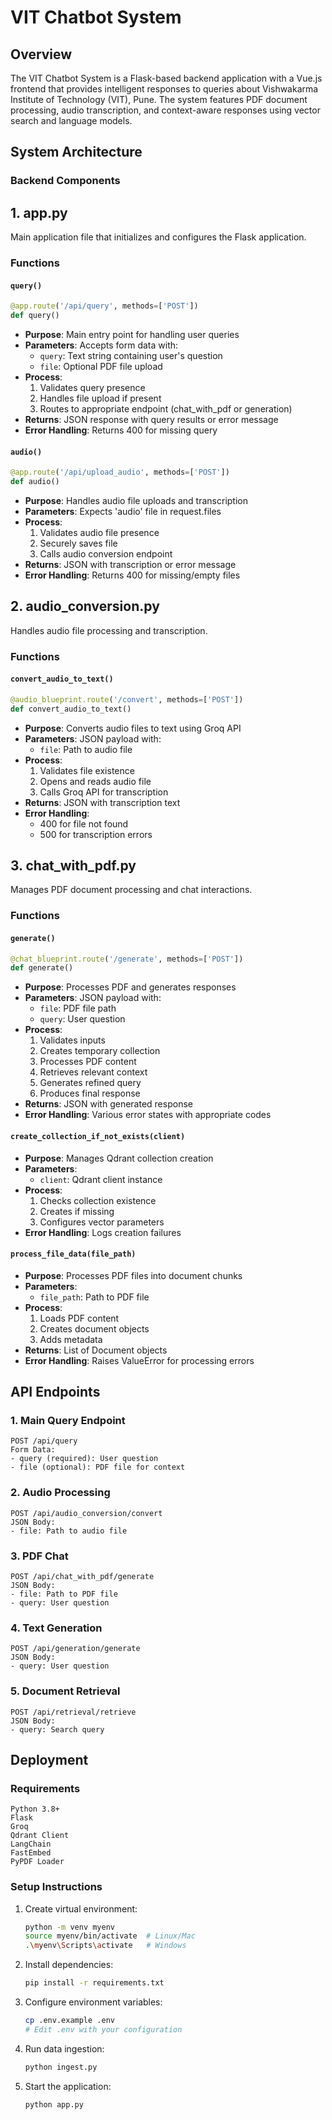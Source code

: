 # VIT Chatbot System 

## Overview

The VIT Chatbot System is a Flask-based backend application with a Vue.js frontend that provides intelligent responses to queries about Vishwakarma Institute of Technology (VIT), Pune. The system features PDF document processing, audio transcription, and context-aware responses using vector search and language models.

## System Architecture

### Backend Components

## 1. app.py

Main application file that initializes and configures the Flask application.

### Functions

#### `query()`

```python
@app.route('/api/query', methods=['POST'])
def query()
```

- **Purpose**: Main entry point for handling user queries
- **Parameters**: Accepts form data with:
    - `query`: Text string containing user's question
    - `file`: Optional PDF file upload
- **Process**:
    1. Validates query presence
    2. Handles file upload if present
    3. Routes to appropriate endpoint (chat_with_pdf or generation)
- **Returns**: JSON response with query results or error message
- **Error Handling**: Returns 400 for missing query

#### `audio()`

```python
@app.route('/api/upload_audio', methods=['POST'])
def audio()
```

- **Purpose**: Handles audio file uploads and transcription
- **Parameters**: Expects 'audio' file in request.files
- **Process**:
    1. Validates audio file presence
    2. Securely saves file
    3. Calls audio conversion endpoint
- **Returns**: JSON with transcription or error message
- **Error Handling**: Returns 400 for missing/empty files

## 2. audio_conversion.py

Handles audio file processing and transcription.

### Functions

#### `convert_audio_to_text()`

```python
@audio_blueprint.route('/convert', methods=['POST'])
def convert_audio_to_text()
```

- **Purpose**: Converts audio files to text using Groq API
- **Parameters**: JSON payload with:
    - `file`: Path to audio file
- **Process**:
    1. Validates file existence
    2. Opens and reads audio file
    3. Calls Groq API for transcription
- **Returns**: JSON with transcription text
- **Error Handling**:
    - 400 for file not found
    - 500 for transcription errors

## 3. chat_with_pdf.py

Manages PDF document processing and chat interactions.

### Functions

#### `generate()`

```python
@chat_blueprint.route('/generate', methods=['POST'])
def generate()
```

- **Purpose**: Processes PDF and generates responses
- **Parameters**: JSON payload with:
    - `file`: PDF file path
    - `query`: User question
- **Process**:
    1. Validates inputs
    2. Creates temporary collection
    3. Processes PDF content
    4. Retrieves relevant context
    5. Generates refined query
    6. Produces final response
- **Returns**: JSON with generated response
- **Error Handling**: Various error states with appropriate codes

#### `create_collection_if_not_exists(client)`

- **Purpose**: Manages Qdrant collection creation
- **Parameters**:
    - `client`: Qdrant client instance
- **Process**:
    1. Checks collection existence
    2. Creates if missing
    3. Configures vector parameters
- **Error Handling**: Logs creation failures

#### `process_file_data(file_path)`

- **Purpose**: Processes PDF files into document chunks
- **Parameters**:
    - `file_path`: Path to PDF file
- **Process**:
    1. Loads PDF content
    2. Creates document objects
    3. Adds metadata
- **Returns**: List of Document objects
- **Error Handling**: Raises ValueError for processing errors

## API Endpoints

### 1. Main Query Endpoint

```
POST /api/query
Form Data:
- query (required): User question
- file (optional): PDF file for context
```

### 2. Audio Processing

```
POST /api/audio_conversion/convert
JSON Body:
- file: Path to audio file
```

### 3. PDF Chat

```
POST /api/chat_with_pdf/generate
JSON Body:
- file: Path to PDF file
- query: User question
```

### 4. Text Generation

```
POST /api/generation/generate
JSON Body:
- query: User question
```

### 5. Document Retrieval

```
POST /api/retrieval/retrieve
JSON Body:
- query: Search query
```

## Deployment

### Requirements

```
Python 3.8+
Flask
Groq
Qdrant Client
LangChain
FastEmbed
PyPDF Loader
```

### Setup Instructions

1. Create virtual environment:
    
    ```bash
    python -m venv myenv
    source myenv/bin/activate  # Linux/Mac
    .\myenv\Scripts\activate   # Windows
    ```
    
2. Install dependencies:
    
    ```bash
    pip install -r requirements.txt
    ```
    
3. Configure environment variables:
    
    ```bash
    cp .env.example .env
    # Edit .env with your configuration
    ```
    
4. Run data ingestion:
    
    ```bash
    python ingest.py
    ```
    
5. Start the application:
    ```bash
    python app.py
    ```